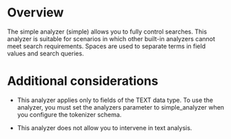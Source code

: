 # Overview

The simple analyzer (simple) allows you to fully control searches. This analyzer is suitable for scenarios in which other built-in analyzers cannot meet search requirements. Spaces are used to separate terms in field values and search queries.



# Additional considerations

- This analyzer applies only to fields of the TEXT data type. To use the analyzer, you must set the analyzers parameter to simple_analyzer when you configure the tokenizer schema.

- This analyzer does not allow you to intervene in text analysis.